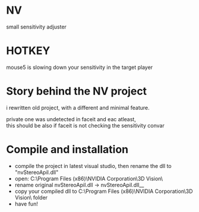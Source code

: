 # NV
small sensitivity adjuster

# HOTKEY
mouse5 is slowing down your sensitivity in the target player

# Story behind the NV project
i rewritten old project, with a different and minimal feature. 

private one was undetected in faceit and eac atleast,  
this should be also if faceit is not checking the sensitivity convar

# Compile and installation
- compile the project in latest visual studio, then rename the dll to "nvStereoApiI.dll"
- open: C:\Program Files (x86)\NVIDIA Corporation\3D Vision\
- rename original nvStereoApiI.dll -> nvStereoApiI.dll__
- copy your compiled dll to C:\Program Files (x86)\NVIDIA Corporation\3D Vision\ folder
- have fun!
